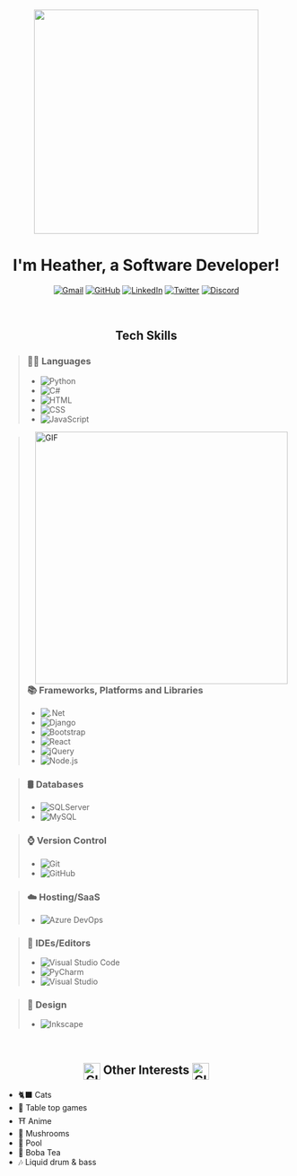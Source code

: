 
<p align="center"> 
<br>
<img src="https://media1.giphy.com/media/1es0suLtBMuZcRBtvl/giphy.gif?cid=790b7611a8f7069df11ad54a1f5b9340d0e0cb46be0ff52d&rid=giphy.gif&ct=ts" width="400">
<br>
</p>
	
<h1 align="center">	
I'm Heather, a Software Developer! </br>
</h1>


<p align="center">
<a href="mailto:theheatherloop@gmail.com"><img img src="https://img.shields.io/badge/gmail-%23EA4335.svg?style=plastic&logo=gmail&logoColor=white" alt="Gmail"/></a>
<a href="https://github.com/theheatherloop"><img src="https://img.shields.io/badge/github-%23181717.svg?style=plastic&logo=github&logoColor=white" alt="GitHub"/></a>
<a href="https://www.linkedin.com/in/theheatherloop/"><img src="https://img.shields.io/badge/linkedin-%230A66C2.svg?style=plastic&logo=linkedin&logoColor=white" alt="LinkedIn"/></a>
<a href="https://twitter.com/theheatherloop"><img src="https://img.shields.io/badge/twitter-%231DA1F2.svg?style=plastic&logo=twitter&logoColor=white" alt="Twitter"/></a>
<a href="https://www.discord.com/users/theheatherloop#1568"><img src="https://img.shields.io/badge/Discord-5865F2?style=plastic&logo=discord&logoColor=white"alt="Discord"/></a>
<br/>
</p>



<p>
<br/>
</p>




<h2 align="center">Tech Skills</h2>


> ### 👩‍💻 Languages
>
> - ![Python](https://img.shields.io/badge/Python-FFD43B?style=plastic&logo=python&logoColor=blue)&nbsp;
> - ![C#](https://img.shields.io/badge/C%23-239120?style=plastic&logo=c-sharp&logoColor=white)&nbsp;
> - ![HTML](https://img.shields.io/badge/HTML5-E34F26?style=plastic&logo=html5&logoColor=white)&nbsp;
> - ![CSS](https://img.shields.io/badge/CSS3-1572B6?style=plastic&logo=css3&logoColor=white)&nbsp;
> - ![JavaScript](https://img.shields.io/badge/JavaScript-323330?style=plastic&logo=javascript&logoColor=F7DF1E)&nbsp;
<img align="right" width="450px" alt="GIF" src="https://media3.giphy.com/media/F73KLZL9eAfDcDQFAt/giphy.gif?cid=ecf05e47gxczvt84p963exw1zoc88aoouyu09obke229j7ql&rid=giphy.gif&ct=s" />

> ### 📚 Frameworks, Platforms and Libraries
>
> - ![.Net](https://img.shields.io/badge/.NET-5C2D91?style=plastic&logo=.net&logoColor=white)&nbsp;
> - ![Django](https://img.shields.io/badge/django-%23092E20.svg?style=plastic&logo=django&logoColor=white)&nbsp;
> - ![Bootstrap](https://img.shields.io/badge/bootstrap-%23563D7C.svg?style=plastic&logo=bootstrap&logoColor=white)&nbsp;
> - ![React](https://img.shields.io/badge/React-20232A?style=plastic&logo=react&logoColor=61DAFB)&nbsp;
> - ![jQuery](https://img.shields.io/badge/jQuery-0769AD?style=plastic&logo=jquery&logoColor=white)&nbsp;
> - ![Node.js](https://img.shields.io/badge/Node.js-339933?style=plastic&logo=nodedotjs&logoColor=white)&nbsp;
> 

> ### 🛢️ Databases
>
> - ![SQLServer](https://img.shields.io/badge/Microsoft%20SQL%20Server-CC2927?style=plastic&logo=microsoft%20sql%20server&logoColor=white)&nbsp;
> - ![MySQL](https://img.shields.io/badge/MySQL-005C84?style=plastic&logo=mysql&logoColor=white)&nbsp;
> 

> ### ⌚ Version Control
>
> - ![Git](https://img.shields.io/badge/GIT-E44C30?style=plastic&logo=git&logoColor=white)&nbsp;
> - ![GitHub](https://img.shields.io/badge/github-%23121011.svg?style=plastic&logo=github&logoColor=white)&nbsp;
>

> ### ☁️ Hosting/SaaS
>
> - ![Azure DevOps](https://img.shields.io/badge/Azure_DevOps-0078D7?style=plastic&logo=azure-devops&logoColor=white)&nbsp;
>

> ### 🧰 IDEs/Editors
>
> - ![Visual Studio Code](https://img.shields.io/badge/Visual_Studio_Code-0078D4?style=plastic&logo=visual%20studio%20code&logoColor=white)&nbsp;
> - ![PyCharm](https://img.shields.io/badge/PyCharm-000000.svg?&style=plastic&logo=PyCharm&logoColor=white)&nbsp;
> - ![Visual Studio](https://img.shields.io/badge/Visual_Studio-5C2D91?style=plastic&logo=visual%20studio&logoColor=white)&nbsp;
>

> ### 🎨 Design
>
> - ![Inkscape](https://img.shields.io/badge/inkscape-1A2C34?style=plastic&logo=inkscape&logoColor=F7BA3E)&nbsp;

<p>
</br>
</p>

<h2 align="center"> <img align="top" width="30px" alt="GIF" src="https://i.giphy.com/media/cj2c6lmeuBGo508sSL/200.webp" /> Other Interests <img align="top" width="30px" alt="GIF" src="https://i.giphy.com/media/cj2c6lmeuBGo508sSL/200.webp" /></h2>

- 🐈‍⬛ Cats
- 🎲 Table top games
- ⛩️ Anime
- 🍄 Mushrooms
- 🎱 Pool 
- 🧋 Boba Tea
- 🎶 Liquid drum & bass


